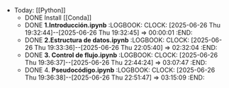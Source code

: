 - Today: [[Python]]
	- DONE Install [[Conda]]
	- DONE **1.Introducción.ipynb**
	  :LOGBOOK:
	  CLOCK: [2025-06-26 Thu 19:32:44]--[2025-06-26 Thu 19:32:45] =>  00:00:01
	  :END:
	- DONE **2.Estructura de datos.ipynb**
	  :LOGBOOK:
	  CLOCK: [2025-06-26 Thu 19:33:36]--[2025-06-26 Thu 22:05:40] =>  02:32:04
	  :END:
	- DONE **3. Control de flujo.ipynb**
	  :LOGBOOK:
	  CLOCK: [2025-06-26 Thu 19:36:37]--[2025-06-26 Thu 22:44:24] =>  03:07:47
	  :END:
	- DONE 4. **Pseudocódigo.ipynb**
	  :LOGBOOK:
	  CLOCK: [2025-06-26 Thu 19:36:38]--[2025-06-26 Thu 22:51:47] =>  03:15:09
	  :END:
